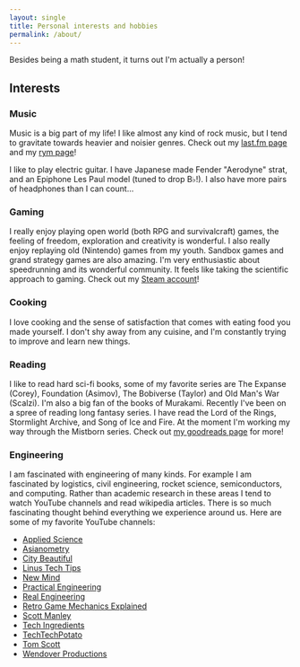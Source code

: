 ```yaml
---
layout: single
title: Personal interests and hobbies
permalink: /about/
---
```


Besides being a math student, it turns out I'm actually a person!

## Interests

### Music

Music is a big part of my life! I like almost any kind of rock music, but I tend to gravitate
towards heavier and noisier genres. Check out my [last.fm page](https://www.last.fm/user/Tilpo)
and my [rym page](https://rateyourmusic.com/~Tilpo)!

I like to play electric guitar. I have Japanese made Fender "Aerodyne" strat, and an Epiphone
Les Paul model (tuned to drop B♭!). I also have more pairs of headphones than I can count...

### Gaming

I really enjoy playing open world (both RPG and survivalcraft) games, the
feeling of freedom, exploration  and creativity is wonderful. I also really
enjoy replaying old (Nintendo) games from my youth. Sandbox games and grand
strategy games are also amazing. I'm very enthusiastic about speedrunning and
its wonderful community. It feels like taking the scientific approach to gaming.
Check out my [Steam account](https://steamcommunity.com/profiles/76561197996562422)!

### Cooking

I love cooking and the sense of satisfaction that comes with eating food you made yourself.
I don't shy away from any cuisine, and I'm constantly trying to improve and learn new things.

### Reading

I like to read hard sci-fi books, some of my favorite series are The Expanse
(Corey), Foundation (Asimov), The Bobiverse (Taylor) and Old Man's War (Scalzi).
I'm also a big fan of the books of Murakami. Recently I've been on  a spree of
reading long fantasy series. I have read the Lord of the Rings, Stormlight
Archive, and Song of Ice and Fire. At the moment I'm working my way through the
Mistborn series. Check out [my goodreads page](https://www.goodreads.com/user/show/62542056-tilpo) for more!

### Engineering

I am fascinated with engineering of many kinds. For example I am fascinated by logistics, civil
engineering, rocket science, semiconductors, and computing. Rather than academic research in these
areas I tend to watch YouTube channels and read wikipedia articles. There is so much fascinating
thought behind everything we experience around us. Here are some of my favorite YouTube channels:
- [Applied Science](https://www.youtube.com/c/AppliedScience) 
- [Asianometry](https://www.youtube.com/c/Asianometry)
- [City Beautiful](https://www.youtube.com/c/CityBeautiful)
- [Linus Tech Tips](https://www.youtube.com/c/LinusTechTips)
- [New Mind](https://www.youtube.com/c/NewMind) 
- [Practical Engineering](https://www.youtube.com/c/PracticalEngineeringChannel)
- [Real Engineering](https://www.youtube.com/c/RealEngineering)
- [Retro Game Mechanics Explained](https://www.youtube.com/c/RetroGameMechanicsExplained)
- [Scott Manley](https://www.youtube.com/c/szyzyg)
- [Tech Ingredients](https://www.youtube.com/c/TechIngredients)
- [TechTechPotato](https://www.youtube.com/c/TechTechPotato) 
- [Tom Scott](https://www.youtube.com/c/TomScottGo)
- [Wendover Productions](https://www.youtube.com/c/Wendoverproductions)